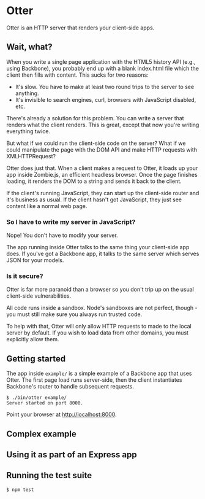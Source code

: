Otter
=====

Otter is an HTTP server that renders your client-side apps.

Wait, what?
-----------

When you write a single page application with the HTML5 history API (e.g., using Backbone), you probably end up with a blank index.html file which the client then fills with content. This sucks for two reasons:

 - It's slow. You have to make at least two round trips to the server to see anything.
 - It's invisible to search engines, curl, browsers with JavaScript disabled, etc.

There's already a solution for this problem. You can write a server that renders what the client renders. This is great, except that now you're writing everything twice.

But what if we could run the client-side code on the server? What if we could manipulate the page with the DOM API and make HTTP requests with XMLHTTPRequest?

Otter does just that. When a client makes a request to Otter, it loads up your app inside Zombie.js, an efficient headless browser. Once the page finishes loading, it renders the DOM to a string and sends it back to the client.

If the client's running JavaScript, they can start up the client-side router and it's business as usual. If the client hasn't got JavaScript, they just see content like a normal web page.

### So I have to write my server in JavaScript?

Nope! You don't have to modify your server.

The app running inside Otter talks to the same thing your client-side app does. If you've got a Backbone app, it talks to the same server which serves JSON for your models.

### Is it secure?

Otter is far more paranoid than a browser so you don't trip up on the usual client-side vulnerabilities. 

All code runs inside a sandbox. Node's sandboxes are not perfect, though - you must still make sure you always run trusted code.

To help with that, Otter will only allow HTTP requests to made to the local server by default. If you wish to load data from other domains, you must explicitly allow them.

Getting started
---------------

The app inside `example/` is a simple example of a Backbone app that uses Otter. The first page load runs server-side, then the client instantiates Backbone's router to handle subsequent requests.

    $ ./bin/otter example/
    Server started on port 8000.

Point your browser at [http://localhost:8000](http://localhost:8000).

Complex example
---------------

Using it as part of an Express app
----------------------------------

Running the test suite
----------------------

    $ npm test

